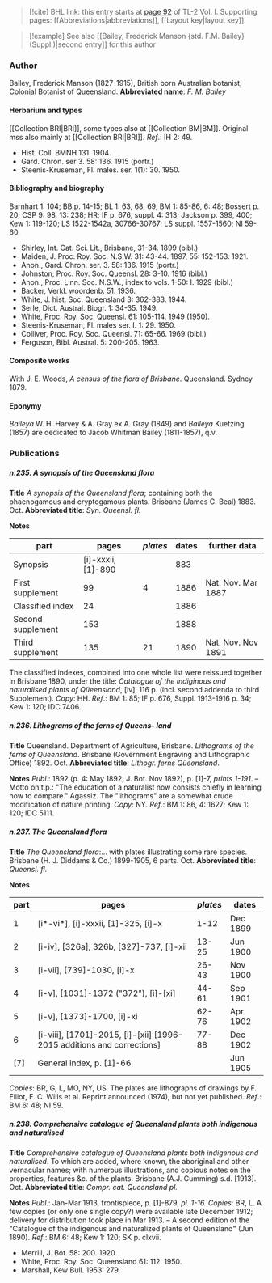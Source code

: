 > [!cite] BHL link: this entry starts at [page 92](https://www.biodiversitylibrary.org/page/33120223) of TL-2 Vol. I.
> Supporting pages: [[Abbreviations|abbreviations]], [[Layout key|layout key]].

> [!example] See also [[Bailey, Frederick Manson {std. F.M. Bailey} (Suppl.)|second entry]] for this author

### Author

Bailey, Frederick Manson (1827-1915), British born Australian botanist; Colonial Botanist of Queensland. 
**Abbreviated name**: *F. M. Bailey*

#### Herbarium and types

[[Collection BRI|BRI]], some types also at [[Collection BM|BM]]. Original mss also mainly at [[Collection BRI|BRI]].
*Ref*.: IH 2: 49.
- Hist. Coll. BMNH 131. 1904.
- Gard. Chron. ser 3. 58: 136. 1915 (portr.)
- Steenis-Kruseman, Fl. males. ser. 1(1): 30. 1950.

#### Bibliography and biography

Barnhart 1: 104; BB p. 14-15; BL 1: 63, 68, 69, BM 1: 85-86, 6: 48; Bossert p. 20; CSP 9: 98, 13: 238; HR; IF p. 676, suppl. 4: 313; Jackson p. 399, 400; Kew 1: 119-120; LS 1522-1542a, 30766-30767; LS suppl. 1557-1560; NI 59-60.
- Shirley, Int. Cat. Sci. Lit., Brisbane, 31-34. 1899 (bibl.)
- Maiden, J. Proc. Roy. Soc. N.S.W. 31: 43-44. 1897, 55: 152-153. 1921.
- Anon., Gard. Chron. ser. 3. 58: 136. 1915 (portr.)
- Johnston, Proc. Roy. Soc. Queensl. 28: 3-10. 1916 (bibl.)
- Anon., Proc. Linn. Soc. N.S.W., index to vols. 1-50: I. 1929 (bibl.)
- Backer, Verkl. woordenb. 51. 1936.
- White, J. hist. Soc. Queensland 3: 362-383. 1944.
- Serle, Dict. Austral. Biogr. 1: 34-35. 1949.
- White, Proc. Roy. Soc. Queensl. 61: 105-114. 1949 (1950).
- Steenis-Kruseman, Fl. males ser. I. 1: 29. 1950.
- Colliver, Proc. Roy. Soc. Queensl. 71: 65-66. 1969 (bibl.)
- Ferguson, Bibl. Austral. 5: 200-205. 1963.

#### Composite works

With J. E. Woods, *A census of the flora of Brisbane*. Queensland. Sydney 1879.

#### Eponymy

*Baileya* W. H. Harvey & A. Gray ex A. Gray (1849) and *Baileya* Kuetzing (1857) are dedicated to Jacob Whitman Bailey (1811-1857), q.v.

### Publications

##### n.235. A synopsis of the Queensland flora

**Title**
*A synopsis of the Queensland flora*; containing both the phaenogamous and cryptogamous plants. Brisbane (James C. Beal) 1883. Oct.
**Abbreviated title**: *Syn. Queensl. fl.*

**Notes**

|part	|pages	|*plates*	|dates	|further data|
|---	|---	|---	|---	|---	|
|Synopsis	|\[i\]-xxxii, \[1\]-890	|	|883|
|First supplement	|99	|4	|1886	|Nat. Nov. Mar 1887|
|Classified index	|24	|	|1886|
|Second supplement	|153	|	|1888|
|Third supplement	|135	|21	|1890	|Nat. Nov. Nov 1891|

The classified indexes, combined into one whole list were reissued together in Brisbane 1890, under the title: *Catalogue of the indiginous and naturalised plants of Qüeensland*, \[iv\], 116 p. (incl. second addenda to third Supplement). *Copy*: HH.
*Ref*.: BM 1: 85; IF p. 676, Suppl. 1913-1916 p. 34; Kew 1: 120; IDC 7406.

##### n.236. Lithograms of the ferns of Queens- land

**Title**
Queensland. Department of Agriculture, Brisbane. *Lithograms of the ferns of Queensland*. Brisbane (Government Engraving and Lithographic Office) 1892. Oct.
**Abbreviated title**: *Lithogr. ferns Qüeensland*.

**Notes**
*Publ*.: 1892 (p. 4: May 1892; J. Bot. Nov 1892), p. \[1\]-7, *prints 1-191*. – Motto on t.p.: "The education of a naturalist now consists chiefly in learning how to compare." Agassiz. The "lithograms" are a somewhat crude modification of nature printing.
*Copy*: NY.
*Ref*.: BM 1: 86, 4: 1627; Kew 1: 120; IDC 5111.

##### n.237. The Queensland flora

**Title**
*The Queensland flora*:... with plates illustrating some rare species. Brisbane (H. J. Diddams & Co.) 1899-1905, 6 parts. Oct.
**Abbreviated title**: *Queensl. fl.*

**Notes**

|part	|pages	|*plates*	|dates|
|---	|---	|---	|---	|
|1	|\[i\*-vi\*\], \[i\]-xxxii, \[1\]-325, \[i\]-x	|1-12	|Dec 1899|
|2	|\[i-iv\], \[326a\], 326b, \[327\]-737, \[i\]-xii	|13-25	|Jun 1900|
|3	|\[i-vii\], \[739\]-1030, \[i\]-x	|26-43	|Nov 1900|
|4	|\[i-v\], \[1031\]-1372 ("372"), \[i\]-\[xi\]	|44-61	|Sep 1901|
|5	|\[i-v\], \[1373\]-1700, \[i\]-xi	|62-76	|Apr 1902|
|6	|\[i-viii\], \[1701\]-2015, \[i\]-\[xii\] \[1996-2015 additions and corrections\]	|77-88	|Dec 1902|
|\[7\]	|General index, p. \[1\]-66	|	|Jun 1905|

*Copies*: BR, G, L, MO, NY, US. The plates are lithographs of drawings by F. Elliot, F. C. Wills et al. Reprint announced (1974), but not yet published.
*Ref*.: BM 6: 48; NI 59.

##### n.238. Comprehensive catalogue of Queensland plants both indigenous and naturalised

**Title**
*Comprehensive catalogue of Queensland plants both indigenous and naturalised*. To which are added, where known, the aboriginal and other vernacular names; with numerous illustrations, and copious notes on the properties, features &c. of the plants. Brisbane (A.J. Cumming) s.d. \[1913\]. Oct.
**Abbreviated title**: *Compr. cat. Queensland pl.*

**Notes**
*Publ*.: Jan-Mar 1913, frontispiece, p. \[1\]-879, *pl. 1-16. Copies*: BR, L. A few copies (or only one single copy?) were available late December 1912; delivery for distribution took place in Mar 1913. – A second edition of the "Catalogue of the indigenous and naturalized plants of Queensland" (Jun 1890).
*Ref*.: BM 6: 48; Kew 1: 120; SK p. clxvii.
- Merrill, J. Bot. 58: 200. 1920.
- White, Proc. Roy. Soc. Queensland 61: 112. 1950.
- Marshall, Kew Bull. 1953: 279.

